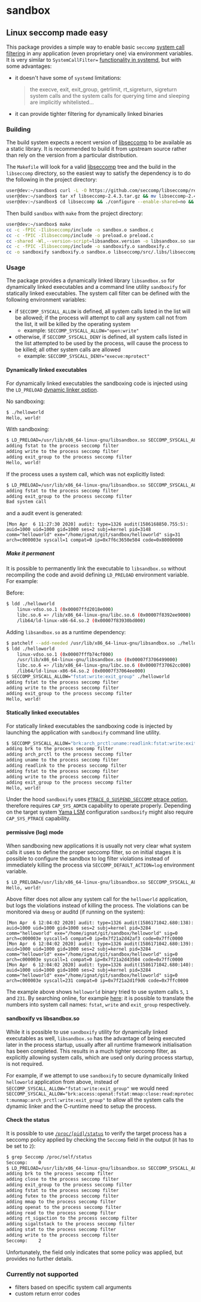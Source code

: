 # sandbox

## Linux seccomp made easy

This package provides a simple way to enable basic `seccomp` [system call filtering][1] in any application (even proprietary one) via environment variables. It is very similar to `SystemCallFilter=` [functionality in systemd][2], but with some advantages:

  * it doesn't have some of `systemd` limitations:
    > the execve, exit, exit_group, getrlimit, rt_sigreturn, sigreturn system calls and the system calls for querying time and sleeping are implicitly whitelisted...
  * it can provide tighter filtering for dynamically linked binaries

### Building

The build system expects a recent version of [libseccomp][5] to be available as a static library. It is recommended to build it from upstream source rather than rely on the version from a particular distribution.

The `Makefile` will look for a valid [libseccomp][5] tree and the build in the `libseccomp` directory, so the easiest way to satisfy the dependency is to do the following in the project directory:

```bash
user@dev:~/sandbox$ curl -L -O https://github.com/seccomp/libseccomp/releases/download/v2.4.3/libseccomp-2.4.3.tar.gz
user@dev:~/sandbox$ tar xf libseccomp-2.4.3.tar.gz && mv libseccomp-2.4.3 libseccomp
user@dev:~/sandbox$ cd libseccomp && ./configure --enable-shared=no && make
```

Then build `sandbox` with `make` from the project directory:

```bash
user@dev:~/sandbox$ make
cc -c -fPIC -Ilibseccomp/include -o sandbox.o sandbox.c
cc -c -fPIC -Ilibseccomp/include -o preload.o preload.c
cc -shared -Wl,--version-script=libsandbox.version -o libsandbox.so sandbox.o preload.o libseccomp/src/.libs/libseccomp.a
cc -c -fPIC -Ilibseccomp/include -o sandboxify.o sandboxify.c
cc -o sandboxify sandboxify.o sandbox.o libseccomp/src/.libs/libseccomp.a
```

### Usage

The package provides a dynamically linked library `libsandbox.so` for dynamically linked executables and a command line utility `sandboxify` for statically linked executables. The system call filter can be defined with the following environment variables:

  * if `SECCOMP_SYSCALL_ALLOW` is defined, all system calls listed in the list will be allowed; if the process will attempt to call any system call not from the list, it will be killed by the operating system
    * example: `SECCOMP_SYSCALL_ALLOW="open:write"`
  * otherwise, if `SECCOMP_SYSCALL_DENY` is defined, all system calls listed in the list attempted to be used by the process, will cause the process to be killed; all other system calls are allowed
    * example: `SECCOMP_SYSCALL_DENY="execve:mprotect"`

#### Dynamically linked executables

For dynamically linked executables the sandboxing code is injected using the `LD_PRELOAD` [dynamic linker option][3].

No sandboxing:

```bash
$ ./helloworld
Hello, world!
```

With sandboxing:

```bash
$ LD_PRELOAD=/usr/lib/x86_64-linux-gnu/libsandbox.so SECCOMP_SYSCALL_ALLOW="fstat:write:exit_group" ./helloworld
adding fstat to the process seccomp filter
adding write to the process seccomp filter
adding exit_group to the process seccomp filter
Hello, world!
```

If the process uses a system call, which was not explicitly listed:

```bash
$ LD_PRELOAD=/usr/lib/x86_64-linux-gnu/libsandbox.so SECCOMP_SYSCALL_ALLOW="fstat:exit_group" ./helloworld
adding fstat to the process seccomp filter
adding exit_group to the process seccomp filter
Bad system call
```

and a audit event is generated:

```
[Mon Apr  6 11:27:30 2020] audit: type=1326 audit(1586168850.755:5): auid=1000 uid=1000 gid=1000 ses=2 subj=kernel pid=3148 comm="helloworld" exe="/home/ignat/git/sandbox/helloworld" sig=31 arch=c000003e syscall=1 compat=0 ip=0x7f6c3650e504 code=0x80000000
```

##### Make it permanent

It is possible to permanently link the executable to `libsandbox.so` without recompiling the code and avoid defining `LD_PRELOAD` environment variable. For example:

Before:

```bash
$ ldd ./helloworld
	linux-vdso.so.1 (0x00007ffd2018e000)
	libc.so.6 => /lib/x86_64-linux-gnu/libc.so.6 (0x00007f8392ee9000)
	/lib64/ld-linux-x86-64.so.2 (0x00007f83930bd000)
```

Adding `libsandbox.so` as a runtime dependency:

```bash
$ patchelf --add-needed /usr/lib/x86_64-linux-gnu/libsandbox.so ./helloworld
$ ldd ./helloworld
	linux-vdso.so.1 (0x00007fffb74cf000)
	/usr/lib/x86_64-linux-gnu/libsandbox.so (0x00007f3706499000)
	libc.so.6 => /lib/x86_64-linux-gnu/libc.so.6 (0x00007f37062cc000)
	/lib64/ld-linux-x86-64.so.2 (0x00007f37064ee000)
$ SECCOMP_SYSCALL_ALLOW="fstat:write:exit_group" ./helloworld
adding fstat to the process seccomp filter
adding write to the process seccomp filter
adding exit_group to the process seccomp filter
Hello, world!
```

#### Statically linked executables

For statically linked executables the sandboxing code is injected by launching the application with `sandboxify` command line utility.

```bash
$ SECCOMP_SYSCALL_ALLOW="brk:arch_prctl:uname:readlink:fstat:write:exit_group" sandboxify ./helloworld
adding brk to the process seccomp filter
adding arch_prctl to the process seccomp filter
adding uname to the process seccomp filter
adding readlink to the process seccomp filter
adding fstat to the process seccomp filter
adding write to the process seccomp filter
adding exit_group to the process seccomp filter
Hello, world!
```

Under the hood `sandboxify` uses [`PTRACE_O_SUSPEND_SECCOMP` ptrace option][7], therefore requires `CAP_SYS_ADMIN` capability to operate properly. Depending on the target system [Yama LSM][8] configuration `sandboxify` might also require `CAP_SYS_PTRACE` capability.

#### permissive (log) mode

When sandboxing new applications it is usually not very clear what system calls it uses to define the proper seccomp filter, so on initial stages it is possible to configure the sandbox to log filter violations instead of immediately killing the process via `SECCOMP_DEFAULT_ACTION=log` environment variable.

```bash
$ LD_PRELOAD=/usr/lib/x86_64-linux-gnu/libsandbox.so SECCOMP_SYSCALL_ALLOW="" SECCOMP_DEFAULT_ACTION=log ./helloworld
Hello, world!
```

Above filter does not allow any system call for the `helloworld` application, but logs the violations instead of killing the process. The violations can be monitored via `dmesg` or auditd (if running on the system):

```
[Mon Apr  6 12:04:02 2020] audit: type=1326 audit(1586171042.680:138): auid=1000 uid=1000 gid=1000 ses=2 subj=kernel pid=3284 comm="helloworld" exe="/home/ignat/git/sandbox/helloworld" sig=0 arch=c000003e syscall=5 compat=0 ip=0x7f21a2d42af3 code=0x7ffc0000
[Mon Apr  6 12:04:02 2020] audit: type=1326 audit(1586171042.680:139): auid=1000 uid=1000 gid=1000 ses=2 subj=kernel pid=3284 comm="helloworld" exe="/home/ignat/git/sandbox/helloworld" sig=0 arch=c000003e syscall=1 compat=0 ip=0x7f21a2d43504 code=0x7ffc0000
[Mon Apr  6 12:04:02 2020] audit: type=1326 audit(1586171042.680:140): auid=1000 uid=1000 gid=1000 ses=2 subj=kernel pid=3284 comm="helloworld" exe="/home/ignat/git/sandbox/helloworld" sig=0 arch=c000003e syscall=231 compat=0 ip=0x7f21a2d1f9d6 code=0x7ffc0000
```

The example above shows `helloworld` binary tried to use system calls `5`, `1` and `231`. By searching online, for example [here][4]: it is possible to translate the numbers into system call names: `fstat`, `write` and `exit_group` respectively.

#### sandboxify vs libsandbox.so

While it is possible to use `sandboxify` utility for dynamically linked executables as well, `libsandbox.so` has the advantage of being executed later in the process startup, usually after all runtime framework initialisation has been completed. This results in a much tighter seccomp filter, as explicitly allowing system calls, which are used only during process startup, is not required.

For example, if we attempt to use `sandboxify` to secure dynamically linked `helloworld` application from above, instead of `SECCOMP_SYSCALL_ALLOW="fstat:write:exit_group"` we would need `SECCOMP_SYSCALL_ALLOW="brk:access:openat:fstat:mmap:close:read:mprotect:munmap:arch_prctl:write:exit_group"` to allow all the system calls the dynamic linker and the C-runtime need to setup the process.

#### Check the status

It is possible to use [`/proc/[pid]/status`][6] to verify the target process has a seccomp policy applied by checking the `Seccomp` field in the output (it has to be set to `2`):

```bash
$ grep Seccomp /proc/self/status
Seccomp:	0
$ LD_PRELOAD=/usr/lib/x86_64-linux-gnu/libsandbox.so SECCOMP_SYSCALL_ALLOW="brk:close:exit_group:fstat:futex:mmap:openat:read:rt_sigaction:sigaltstack:stat:write" SECCOMP_DEFAULT_ACTION=log grep Seccomp /proc/self/status
adding brk to the process seccomp filter
adding close to the process seccomp filter
adding exit_group to the process seccomp filter
adding fstat to the process seccomp filter
adding futex to the process seccomp filter
adding mmap to the process seccomp filter
adding openat to the process seccomp filter
adding read to the process seccomp filter
adding rt_sigaction to the process seccomp filter
adding sigaltstack to the process seccomp filter
adding stat to the process seccomp filter
adding write to the process seccomp filter
Seccomp:	2
```

Unfortunately, the field only indicates that some policy was applied, but provides no further details.

### Currently not supported

  * filters based on specific system call arguments
  * custom return error codes

[1]: http://man7.org/linux/man-pages/man2/seccomp.2.html
[2]: https://www.freedesktop.org/software/systemd/man/systemd.exec.html#SystemCallFilter=
[3]: http://man7.org/linux/man-pages/man8/ld.so.8.html
[4]: https://filippo.io/linux-syscall-table/
[5]: https://github.com/seccomp/libseccomp
[6]: https://man7.org/linux/man-pages/man5/proc.5.html
[7]: https://man7.org/linux/man-pages/man2/ptrace.2.html
[8]: https://www.kernel.org/doc/html/latest/admin-guide/LSM/Yama.html
